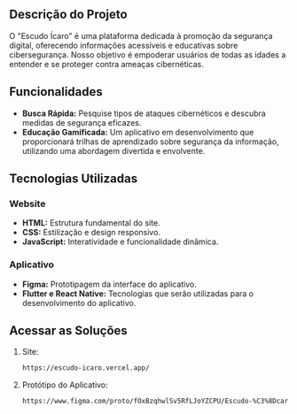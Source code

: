 ## Descrição do Projeto

O "Escudo Ícaro" é uma plataforma dedicada à promoção da segurança digital, oferecendo informações acessíveis e educativas sobre cibersegurança. Nosso objetivo é empoderar usuários de todas as idades a entender e se proteger contra ameaças cibernéticas.

## Funcionalidades

- **Busca Rápida:** Pesquise tipos de ataques cibernéticos e descubra medidas de segurança eficazes.
- **Educação Gamificada:** Um aplicativo em desenvolvimento que proporcionará trilhas de aprendizado sobre segurança da informação, utilizando uma abordagem divertida e envolvente.

## Tecnologias Utilizadas

### Website

- **HTML:** Estrutura fundamental do site.
- **CSS:** Estilização e design responsivo.
- **JavaScript:** Interatividade e funcionalidade dinâmica.

### Aplicativo

- **Figma:** Prototipagem da interface do aplicativo.
- **Flutter e React Native:** Tecnologias que serão utilizadas para o desenvolvimento do aplicativo.

## Acessar as Soluções

1. Site:
   ```bash
   https://escudo-icaro.vercel.app/

2. Protótipo do Aplicativo:
   ```bash
   https://www.figma.com/proto/fOxBzqhwlSv5RfLJoYZCPU/Escudo-%C3%8Dcaro%3A-Seu-parceiro-para-uma-internet-mais-segura.?page-id=0%3A1&node-id=14-80&node-type=canvas&viewport=-1912%2C-483%2C0.84&t=9ElajFg1OYqX6cAi-1&scaling=min-zoom&content-scaling=fixedgit clone https://github.com/seu-usuario/escudo-icaro.git

